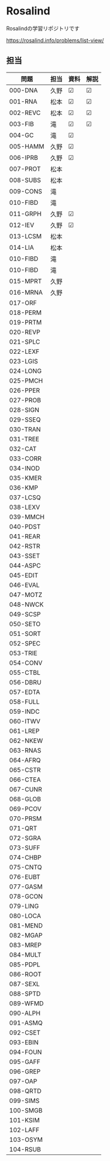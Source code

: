 # Rosalind
Rosalindの学習リポジトリです

https://rosalind.info/problems/list-view/


## 担当

| 問題     | 担当 | 資料 | 解説 |
| -------- | ---- | ---- | ---- |
| 000-DNA  | 久野 | ☑    | ☑    |
| 001-RNA  | 松本 | ☑    | ☑    |
| 002-REVC | 松本 | ☑    | ☑    |
| 003-FIB  | 滝   | ☑    | ☑    |
| 004-GC   | 滝   | ☑    |      |
| 005-HAMM | 久野 | ☑    |      |
| 006-IPRB | 久野 | ☑    |      |
| 007-PROT | 松本 |      |      |
| 008-SUBS | 松本 |      |      |
| 009-CONS | 滝   |      |      |
| 010-FIBD | 滝   |      |      |
| 011-GRPH | 久野 | ☑    |      |
| 012-IEV  | 久野 | ☑    |      |
| 013-LCSM | 松本 |      |      |
| 014-LIA  | 松本 |      |      |
| 010-FIBD | 滝   |      |      |
| 010-FIBD | 滝   |      |      |
| 015-MPRT | 久野 |      |      |
| 016-MRNA | 久野 |      |      |
| 017-ORF  |      |      |      |
| 018-PERM |      |      |      |
| 019-PRTM |      |      |      |
| 020-REVP |      |      |      |
| 021-SPLC |      |      |      |
| 022-LEXF |      |      |      |
| 023-LGIS |      |      |      |
| 024-LONG |      |      |      |
| 025-PMCH |      |      |      |
| 026-PPER |      |      |      |
| 027-PROB |      |      |      |
| 028-SIGN |      |      |      |
| 029-SSEQ |      |      |      |
| 030-TRAN |      |      |      |
| 031-TREE |      |      |      |
| 032-CAT  |      |      |      |
| 033-CORR |      |      |      |
| 034-INOD |      |      |      |
| 035-KMER |      |      |      |
| 036-KMP  |      |      |      |
| 037-LCSQ |      |      |      |
| 038-LEXV |      |      |      |
| 039-MMCH |      |      |      |
| 040-PDST |      |      |      |
| 041-REAR |      |      |      |
| 042-RSTR |      |      |      |
| 043-SSET |      |      |      |
| 044-ASPC |      |      |      |
| 045-EDIT |      |      |      |
| 046-EVAL |      |      |      |
| 047-MOTZ |      |      |      |
| 048-NWCK |      |      |      |
| 049-SCSP |      |      |      |
| 050-SETO |      |      |      |
| 051-SORT |      |      |      |
| 052-SPEC |      |      |      |
| 053-TRIE |      |      |      |
| 054-CONV |      |      |      |
| 055-CTBL |      |      |      |
| 056-DBRU |      |      |      |
| 057-EDTA |      |      |      |
| 058-FULL |      |      |      |
| 059-INDC |      |      |      |
| 060-ITWV |      |      |      |
| 061-LREP |      |      |      |
| 062-NKEW |      |      |      |
| 063-RNAS |      |      |      |
| 064-AFRQ |      |      |      |
| 065-CSTR |      |      |      |
| 066-CTEA |      |      |      |
| 067-CUNR |      |      |      |
| 068-GLOB |      |      |      |
| 069-PCOV |      |      |      |
| 070-PRSM |      |      |      |
| 071-QRT  |      |      |      |
| 072-SGRA |      |      |      |
| 073-SUFF |      |      |      |
| 074-CHBP |      |      |      |
| 075-CNTQ |      |      |      |
| 076-EUBT |      |      |      |
| 077-GASM |      |      |      |
| 078-GCON |      |      |      |
| 079-LING |      |      |      |
| 080-LOCA |      |      |      |
| 081-MEND |      |      |      |
| 082-MGAP |      |      |      |
| 083-MREP |      |      |      |
| 084-MULT |      |      |      |
| 085-PDPL |      |      |      |
| 086-ROOT |      |      |      |
| 087-SEXL |      |      |      |
| 088-SPTD |      |      |      |
| 089-WFMD |      |      |      |
| 090-ALPH |      |      |      |
| 091-ASMQ |      |      |      |
| 092-CSET |      |      |      |
| 093-EBIN |      |      |      |
| 094-FOUN |      |      |      |
| 095-GAFF |      |      |      |
| 096-GREP |      |      |      |
| 097-OAP  |      |      |      |
| 098-QRTD |      |      |      |
| 099-SIMS |      |      |      |
| 100-SMGB |      |      |      |
| 101-KSIM |      |      |      |
| 102-LAFF |      |      |      |
| 103-OSYM |      |      |      |
| 104-RSUB |      |      |      |
